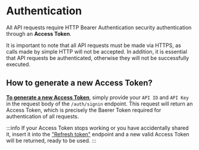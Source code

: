 # Authentication

All API requests require HTTP Bearer Authentication security authentication through an **Access Token**.

It is important to note that all API requests must be made via HTTPS, as calls made by simple HTTP will not be accepted. In addition, it is essential that API requests be authenticated, otherwise they will not be successfully executed.

## How to generate a new Access Token?

**[To generate a new Access Token](../endpoints/login-auth-rest-controller-execute.api.mdx)**, simply provide your `API ID` and `API Key` in the request body of the `/auth/signin` endpoint. This request will return an Access Token, which is precisely the Baerer Token required for authentication of all requests.

:::info
If your Access Token stops working or you have accidentally shared it, insert it into the ["Refresh token"](../endpoints/refresh-token-auth-rest-controller-execute.api.mdx) endpoint and a new valid Access Token will be returned, ready to be used.
:::
